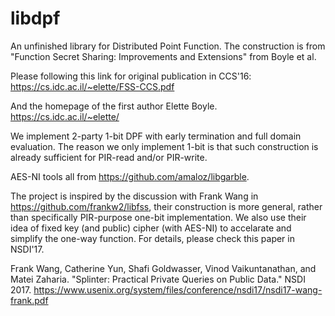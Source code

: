 # libdpf

An unfinished library for Distributed Point Function. The construction is from "Function Secret Sharing: Improvements and Extensions" from Boyle et al. 

Please following this link for original publication in CCS'16:
https://cs.idc.ac.il/~elette/FSS-CCS.pdf

And the homepage of the first author Elette Boyle.
https://cs.idc.ac.il/~elette/


We implement 2-party 1-bit DPF with early termination and full domain evaluation. The reason we only implement 1-bit is that such construction is already sufficient for PIR-read and/or PIR-write.

AES-NI tools all from https://github.com/amaloz/libgarble.

The project is inspired by the discussion with Frank Wang in https://github.com/frankw2/libfss, their construction is more general, rather than specifically PIR-purpose one-bit implementation. We also use their idea of fixed key (and public) cipher (with AES-NI) to accelarate and simplify the one-way function. For details, please check this paper in NSDI'17.

Frank Wang, Catherine Yun, Shafi Goldwasser, Vinod Vaikuntanathan, and Matei Zaharia. "Splinter: Practical Private Queries on Public Data." NSDI 2017. https://www.usenix.org/system/files/conference/nsdi17/nsdi17-wang-frank.pdf
